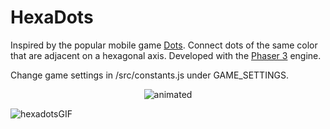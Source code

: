 # HexaDots

Inspired by the popular mobile game [Dots](https://www.dots.co/dots/). Connect dots of the same color that are adjacent on a hexagonal axis. Developed with the [Phaser 3](https://phaser.io/phaser3) engine.

Change game settings in /src/constants.js under GAME_SETTINGS.

<p align="center">
  <img src="https://user-images.githubusercontent.com/27249471/156486452-e757d49f-de61-44ba-b1dd-14d762976a89.gif" alt="animated" />
</p>

![hexadotsGIF](https://user-images.githubusercontent.com/27249471/156486452-e757d49f-de61-44ba-b1dd-14d762976a89.gif)


